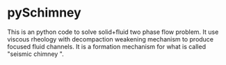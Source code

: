 # pySchimney
This is an python code to solve solid+fluid two phase flow problem. It use viscous rheology with decompaction weakening mechanism to produce focused fluid channels. It is a formation mechanism for what is called "seismic chimney ".
